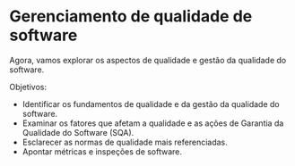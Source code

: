 # Gerenciamento de qualidade de software

Agora, vamos explorar os aspectos de qualidade e gestão da qualidade do software.

Objetivos:

- Identificar os fundamentos de qualidade e da gestão da qualidade do software.
- Examinar os fatores que afetam a qualidade e as ações de Garantia da Qualidade do Software (SQA).
- Esclarecer as normas de qualidade mais referenciadas.
- Apontar métricas e inspeções de software.


